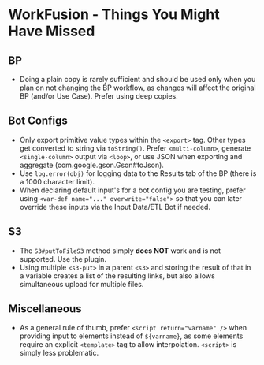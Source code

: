 # WorkFusion - Things You Might Have Missed

## BP 
- Doing a plain copy is rarely sufficient and should be used only when you plan on not changing the BP workflow, as changes will affect the original BP (and/or Use Case). Prefer using deep copies.


## Bot Configs
- Only export primitive value types within the `<export>` tag. Other types get converted to string via `toString()`. Prefer `<multi-column>`, generate `<single-column>` output via `<loop>`, or use JSON when exporting and aggregate (com.google.gson.Gson#toJson).
- Use `log.error(obj)` for logging data to the Results tab of the BP (there is a 1000 character limit). 
- When declaring default input's for a bot config you are testing, prefer using `<var-def name="..." overwrite="false">` so that you can later override these inputs via the Input Data/ETL Bot if needed. 


## S3
- The `S3#putToFileS3` method simply **does NOT** work and is not supported. Use the <s3-put> plugin. 
- Using multiple `<s3-put>` in a parent `<s3>` and storing the result of that in a variable creates a list of the resulting links, but also allows simultaneous upload for multiple files.


## Miscellaneous
- As a general rule of thumb, prefer `<script return="varname" />` when providing input to elements instead of `${varname}`, as some elements require an explicit `<template>` tag to allow interpolation. `<script>` is simply less problematic. 

